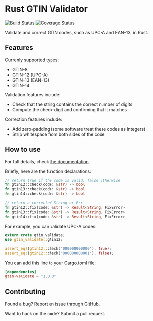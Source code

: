 # Rust GTIN Validator
[![Build Status](https://travis-ci.org/austinhartzheim/rust-gtin-validate.svg?branch=master)](https://travis-ci.org/austinhartzheim/rust-gtin-validate)
[![Coverage Status](https://coveralls.io/repos/github/austinhartzheim/rust-gtin-validate/badge.svg)](https://coveralls.io/github/austinhartzheim/rust-gtin-validate)

Validate and correct GTIN codes, such as UPC-A and EAN-13, in Rust.

## Features
Currenly supported types:
* GTIN-8
* GTIN-12 (UPC-A)
* GTIN-13 (EAN-13)
* GTIN-14

Validation features include:
* Check that the string contains the correct number of digits
* Compute the check-digit and confirming that it matches

Correction features include:
* Add zero-padding (some software treat these codes as integers)
* Strip whitespace from both sides of the code

## How to use
For full details, check [the documentation](https://docs.austinhartzheim.me/rust/gtin_validate/).

Briefly, here are the function declarations:
```rust
// return true if the code is valid, false otherwise
fn gtin12::check(code: &str) -> bool
fn gtin13::check(code: &str) -> bool
fn gtin14::check(code: &str) -> bool

// return a corrected String or Err
fn gtin12::fix(code: &str) -> Result<String, FixError>
fn gtin13::fix(code: &str) -> Result<String, FixError>
fn gtin14::fix(code: &str) -> Result<String, FixError>
```

For example, you can validate UPC-A codes:
```rust
extern crate gtin_validate;
use gtin_validate::gtin12;

assert_eq!(gtin12::check("000000000000"), true);
assert_eq!(gtin12::check("000000000001"), false);
```

You can add this line to your Cargo.toml file:
```toml
[dependencies]
gtin-validate = "1.0.0"
```

## Contributing
Found a bug? Report an issue through GitHub.

Want to hack on the code? Submit a pull request.
